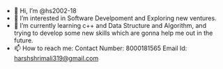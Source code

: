 - 👋 Hi, I’m @hs2002-18
- 👀 I’m interested in Software Develpoment and Exploring new ventures.
- 🌱 I’m currently learning c++ and Data Structure and Algorithm, and trying to develop some new skills which are gonna help me out in the future.
- 📫 How to reach me:
Contact Number: 8000181565
Email Id: harshshrimali319@gmail.com

<!---
hs2002-18/hs2002-18 is a ✨ special ✨ repository because its `README.md` (this file) appears on your GitHub profile.
You can click the Preview link to take a look at your changes.
--->
